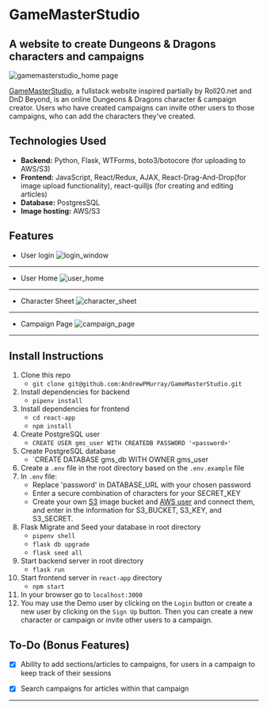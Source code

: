 # GameMasterStudio
## A website to create Dungeons & Dragons characters and campaigns

![gamemasterstudio_home page](https://user-images.githubusercontent.com/92741849/159765489-b1d8cac2-d29f-469b-8ffc-f0a791cf182d.png)



[GameMasterStudio](https://gamemasterstudio.herokuapp.com/), a fullstack website inspired partially by Roll20.net and DnD Beyond, is an online Dungeons & Dragons character & campaign creator. Users who have created campaigns can invite other users to those campaigns, who can add the characters they've created.

## Technologies Used

 - **Backend:** Python, Flask, WTForms, boto3/botocore (for uploading to AWS/S3)
 - **Frontend:** JavaScript, React/Redux, AJAX, React-Drag-And-Drop(for image upload functionality), react-quilljs (for creating and editing articles)
 - **Database:** PostgresSQL
 - **Image hosting:** AWS/S3

## Features

 - User login
 ![login_window](https://user-images.githubusercontent.com/92741849/159521299-68dd8609-d687-4ded-8540-b4535a6d2262.png)
 -----------------------------
 - User Home
 ![user_home](https://user-images.githubusercontent.com/92741849/159521570-1015980f-edda-41fd-96a5-eb7fe62b7880.png)
 -----------------------------
 - Character Sheet
 ![character_sheet](https://user-images.githubusercontent.com/92741849/159521980-05178918-c7ba-4113-992e-c2e5de771725.png)
 -----------------------------
 - Campaign Page
 ![campaign_page](https://user-images.githubusercontent.com/92741849/159765338-7f2e1523-ce81-411c-980a-513cc685615b.png)
 -----------------------------

## Install Instructions

 1. Clone this repo
	 - `git clone git@github.com:AndrewPMurray/GameMasterStudio.git`
 2. Install dependencies for backend 
	 - `pipenv install`
 3. Install dependencies for frontend
	 - `cd react-app`
	 - `npm install`
 4. Create PostgreSQL user
	 - `CREATE USER gms_user WITH CREATEDB PASSWORD '<password>'`
 5. Create PostgreSQL database
	 - `CREATE DATABASE gms_db WITH OWNER gms_user
6. Create a `.env` file in the root directory based on the `.env.example` file
7. In `.env` file:
	- Replace 'password' in DATABASE_URL with your chosen password
	- Enter a secure combination of characters for your SECRET_KEY
	- Create your own [S3](https://s3.console.aws.amazon.com/s3/home?region=us-east-1) image bucket and [AWS user](https://console.aws.amazon.com/iam/home?#/users) and connect them, and enter in the information for S3_BUCKET, S3_KEY, and S3_SECRET. 
8. Flask Migrate and Seed your database in root directory
	- `pipenv shell`
	- `flask db upgrade`
	- `flask seed all`
9. Start backend server in root directory
	- `flask run`
10. Start frontend server in `react-app` directory
	- `npm start`
11. In your browser go to `localhost:3000`
12. You may use the Demo user by clicking on the `Login` button or create a new user by clicking on the `Sign Up` button. Then you can create a new character or campaign or invite other users to a campaign.

## To-Do (Bonus Features)

- [X] Ability to add sections/articles to campaigns, for users in a campaign to keep track of their sessions
- [X] Search campaigns for articles within that campaign


---------------------
